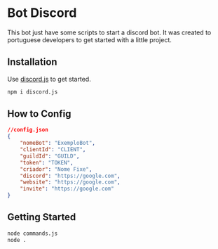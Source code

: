 # Bot Discord

This bot just have some scripts to start a discord bot. It was created to portuguese developers to get started with a little project.

## Installation

Use [discord.js](https://discordjs.guide/#before-you-begin) to get started.

```bash
npm i discord.js
```


## How to Config

```json
//config.json
{
    "nomeBot": "ExemploBot",
    "clientId": "CLIENT",
	"guildId": "GUILD",
    "token": "TOKEN",
    "criador": "Nome Fixe",
    "discord": "https://google.com",
    "website": "https://google.com",
    "invite": "https://google.com"
}
```

## Getting Started
```bash
node commands.js
node .
```
